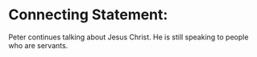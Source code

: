 # Connecting Statement:

Peter continues talking about Jesus Christ. He is still speaking to people who are servants.